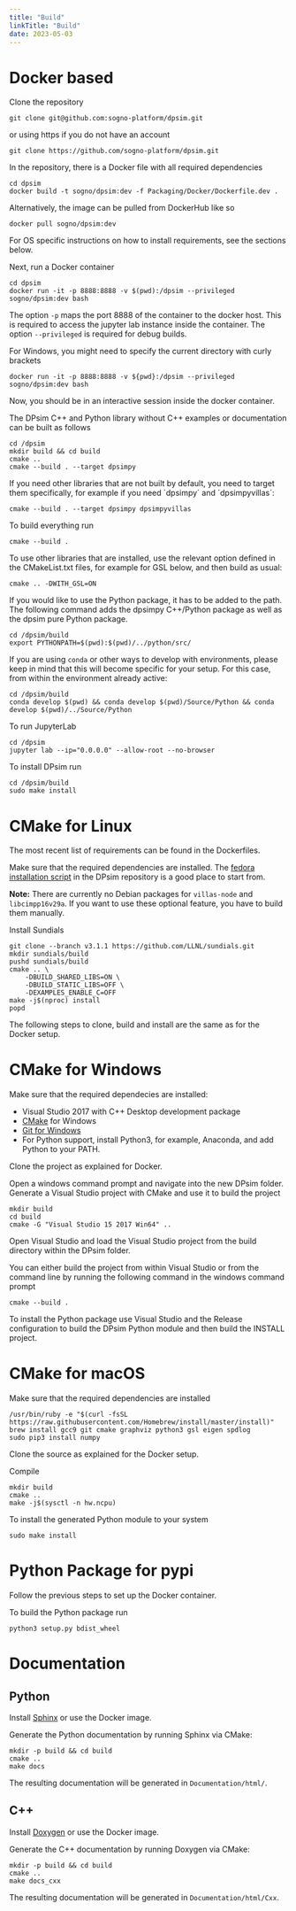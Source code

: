 ```yaml
---
title: "Build"
linkTitle: "Build"
date: 2023-05-03
---
```


# Docker based

Clone the repository

```shell
git clone git@github.com:sogno-platform/dpsim.git
```

or using https if you do not have an account

```shell
git clone https://github.com/sogno-platform/dpsim.git
```

In the repository, there is a Docker file with all required dependencies

```shell
cd dpsim
docker build -t sogno/dpsim:dev -f Packaging/Docker/Dockerfile.dev .
```

Alternatively, the image can be pulled from DockerHub like so

```shell
docker pull sogno/dpsim:dev
```

For OS specific instructions on how to install requirements, see the sections below.

Next, run a Docker container

```shell
cd dpsim
docker run -it -p 8888:8888 -v $(pwd):/dpsim --privileged sogno/dpsim:dev bash
```

The option `-p` maps the port 8888 of the container to the docker host. This is required to access the jupyter lab instance inside the container. The option `--privileged` is required for debug builds.

For Windows, you might need to specify the current directory with curly brackets

```shell
docker run -it -p 8888:8888 -v ${pwd}:/dpsim --privileged sogno/dpsim:dev bash
```

Now, you should be in an interactive session inside the docker container.

The DPsim C++ and Python library without C++ examples or documentation can be built as follows

```shell
cd /dpsim
mkdir build && cd build
cmake ..
cmake --build . --target dpsimpy
```

If you need other libraries that are not built by default, you need to target them specifically, for example if you need `dpsimpy´ and ´dpsimpyvillas´:

```shell
cmake --build . --target dpsimpy dpsimpyvillas
```

To build everything run

```shell
cmake --build .
```

To use other libraries that are installed, use the relevant option defined in the CMakeList.txt files, for example for GSL below, and then build as usual:

```shell
cmake .. -DWITH_GSL=ON
```

If you would like to use the Python package, it has to be added to the path.
The following command adds the dpsimpy C++/Python package as well as the dpsim pure Python package.

```shell
cd /dpsim/build
export PYTHONPATH=$(pwd):$(pwd)/../python/src/
```

If you are using `conda` or other ways to develop with environments, please keep in mind that this will become specific for your setup. For this case, from within the environment already active:

```shell
cd /dpsim/build
conda develop $(pwd) && conda develop $(pwd)/Source/Python && conda develop $(pwd)/../Source/Python
```

To run JupyterLab

```shell
cd /dpsim
jupyter lab --ip="0.0.0.0" --allow-root --no-browser
```

To install DPsim run

```shell
cd /dpsim/build
sudo make install
```

# CMake for Linux

The most recent list of requirements can be found in the Dockerfiles.

Make sure that the required dependencies are installed.
The [fedora installation script](https://github.com/sogno-platform/dpsim/blob/c40e283338574e0ba7cd9861c70f1e41aa3399ba/packaging/Shell/install-fedora-deps.sh) in the DPsim repository is a good place to start from.

**Note:** There are currently no Debian packages for `villas-node` and `libcimpp16v29a`.
If you want to use these optional feature, you have to build them manually.

Install Sundials

```shell
git clone --branch v3.1.1 https://github.com/LLNL/sundials.git
mkdir sundials/build
pushd sundials/build
cmake .. \
    -DBUILD_SHARED_LIBS=ON \
    -DBUILD_STATIC_LIBS=OFF \
    -DEXAMPLES_ENABLE_C=OFF
make -j$(nproc) install
popd
```

The following steps to clone, build and install are the same as for the Docker setup.

# CMake for Windows

Make sure that the required dependecies are installed:

- Visual Studio 2017 with C++ Desktop development package
- [CMake](https://cmake.org/) for Windows
- [Git for Windows](https://git-scm.com/download/win)
- For Python support, install Python3, for example, Anaconda, and add Python to your PATH.

Clone the project as explained for Docker.

Open a windows command prompt and navigate into the new DPsim folder.
Generate a Visual Studio project with CMake and use it to build the project

```shell
mkdir build
cd build
cmake -G "Visual Studio 15 2017 Win64" ..
```

Open Visual Studio and load the Visual Studio project from the build directory within the DPsim folder.

You can either build the project from within Visual Studio or from the command line by running the following command in the windows command prompt

```shell
cmake --build .
```

To install the Python package use Visual Studio and the Release configuration to build the DPsim Python module and then build the INSTALL project.

# CMake for macOS

Make sure that the required dependencies are installed

```shell
/usr/bin/ruby -e "$(curl -fsSL https://raw.githubusercontent.com/Homebrew/install/master/install)"
brew install gcc9 git cmake graphviz python3 gsl eigen spdlog
sudo pip3 install numpy
```

Clone the source as explained for the Docker setup.

Compile

```shell
mkdir build
cmake ..
make -j$(sysctl -n hw.ncpu)
```

To install the generated Python module to your system

```shell
sudo make install
```

# Python Package for pypi

Follow the previous steps to set up the Docker container.

To build the Python package run

```shell
python3 setup.py bdist_wheel
```

# Documentation

## Python

Install [Sphinx](https://www.sphinx-doc.org/en/master/) or use the Docker image.

Generate the Python documentation by running Sphinx via CMake:

```shell
mkdir -p build && cd build
cmake ..
make docs
```

The resulting documentation will be generated in `Documentation/html/`.

## C++

Install [Doxygen](http://www.doxygen.nl/) or use the Docker image.

Generate the C++ documentation by running Doxygen via CMake:

```shell
mkdir -p build && cd build
cmake ..
make docs_cxx
```

The resulting documentation will be generated in `Documentation/html/Cxx`.
